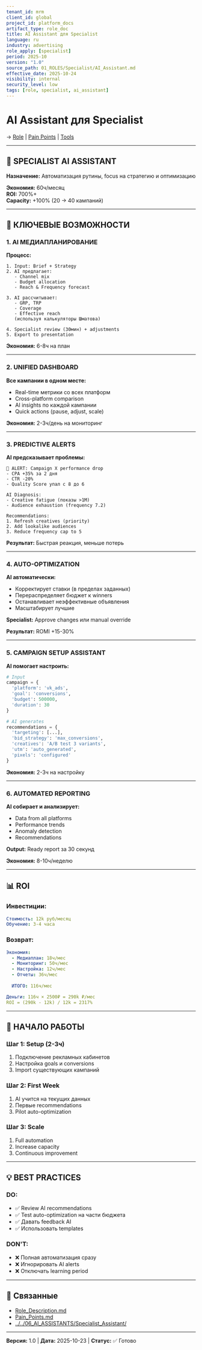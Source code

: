 ```yaml
---
tenant_id: mrm
client_id: global
project_id: platform_docs
artifact_type: role_doc
title: AI Assistant для Specialist
language: ru
industry: advertising
role_apply: [specialist]
period: 2025-10
version: "1.0"
source_path: 01_ROLES/Specialist/AI_Assistant.md
effective_date: 2025-10-24
visibility: internal
security_level: low
tags: [role, specialist, ai_assistant]
---
```


# AI Assistant для Specialist

→ [Role](./Role_Description.md) | [Pain Points](./Pain_Points.md) | [Tools](./Tools_Access.md)

---

## 🤖 SPECIALIST AI ASSISTANT

**Назначение:** Автоматизация рутины, focus на стратегию и оптимизацию

**Экономия:** 60ч/месяц  
**ROI:** 700%+  
**Capacity:** +100% (20 → 40 кампаний)

---

## 🎯 КЛЮЧЕВЫЕ ВОЗМОЖНОСТИ

### 1. AI МЕДИАПЛАНИРОВАНИЕ

**Процесс:**
```
1. Input: Brief + Strategy
2. AI предлагает:
   - Channel mix
   - Budget allocation
   - Reach & Frequency forecast
   
3. AI рассчитывает:
   - GRP, TRP
   - Coverage
   - Effective reach
   (используя калькуляторы Шматова)
   
4. Specialist review (30мин) + adjustments
5. Export to presentation
```

**Экономия:** 6-8ч на план

---

### 2. UNIFIED DASHBOARD

**Все кампании в одном месте:**
- Real-time метрики со всех платформ
- Cross-platform comparison
- AI insights по каждой кампании
- Quick actions (pause, adjust, scale)

**Экономия:** 2-3ч/день на мониторинг

---

### 3. PREDICTIVE ALERTS

**AI предсказывает проблемы:**
```
🔴 ALERT: Campaign X performance drop
- CPA +35% за 2 дня
- CTR -20%
- Quality Score упал с 8 до 6

AI Diagnosis:
- Creative fatigue (показы >1M)
- Audience exhaustion (frequency 7.2)

Recommendations:
1. Refresh creatives (priority)
2. Add lookalike audiences
3. Reduce frequency cap to 5
```

**Результат:** Быстрая реакция, меньше потерь

---

### 4. AUTO-OPTIMIZATION

**AI автоматически:**
- Корректирует ставки (в пределах заданных)
- Перераспределяет бюджет к winners
- Останавливает неэффективные объявления
- Масштабирует лучшие

**Specialist:** Approve changes или manual override

**Результат:** ROMI +15-30%

---

### 5. CAMPAIGN SETUP ASSISTANT

**AI помогает настроить:**
```python
# Input
campaign = {
  'platform': 'vk_ads',
  'goal': 'conversions',
  'budget': 500000,
  'duration': 30
}

# AI generates
recommendations = {
  'targeting': [...],
  'bid_strategy': 'max_conversions',
  'creatives': 'A/B test 3 variants',
  'utm': 'auto_generated',
  'pixels': 'configured'
}
```

**Экономия:** 2-3ч на настройку

---

### 6. AUTOMATED REPORTING

**AI собирает и анализирует:**
- Data from all platforms
- Performance trends
- Anomaly detection
- Recommendations

**Output:** Ready report за 30 секунд

**Экономия:** 8-10ч/неделю

---

## 📊 ROI

### Инвестиции:
```yaml
Стоимость: 12k руб/месяц
Обучение: 3-4 часа
```

### Возврат:
```yaml
Экономия:
  - Медиаплан: 18ч/мес
  - Мониторинг: 50ч/мес
  - Настройка: 12ч/мес
  - Отчеты: 36ч/мес
  
  ИТОГО: 116ч/мес

Деньги: 116ч × 2500₽ = 290k ₽/мес
ROI = (290k - 12k) / 12k = 2317%
```

---

## 🚀 НАЧАЛО РАБОТЫ

### Шаг 1: Setup (2-3ч)
1. Подключение рекламных кабинетов
2. Настройка goals и conversions
3. Import существующих кампаний

### Шаг 2: First Week
1. AI учится на текущих данных
2. Первые recommendations
3. Pilot auto-optimization

### Шаг 3: Scale
1. Full automation
2. Increase capacity
3. Continuous improvement

---

## 💡 BEST PRACTICES

### DO:
- ✅ Review AI recommendations
- ✅ Test auto-optimization на части бюджета
- ✅ Давать feedback AI
- ✅ Использовать templates

### DON'T:
- ❌ Полная автоматизация сразу
- ❌ Игнорировать AI alerts
- ❌ Отключать learning period

---

## 🔗 Связанные

- [Role_Description.md](./Role_Description.md)
- [Pain_Points.md](./Pain_Points.md)
- [../../06_AI_ASSISTANTS/Specialist_Assistant/](../../06_AI_ASSISTANTS/Specialist_Assistant/)

---

**Версия:** 1.0 | **Дата:** 2025-10-23 | **Статус:** ✅ Готово

